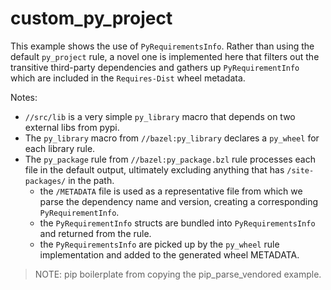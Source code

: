 # custom_py_project

This example shows the use of `PyRequirementsInfo`.  Rather than using the
default `py_project` rule, a novel one is implemented here that filters out the
transitive third-party dependencies and gathers up `PyRequirementInfo` which are
included in the `Requires-Dist` wheel metadata.

Notes:

- `//src/lib` is a very simple `py_library` macro that depends on two external
  libs from pypi.
- The `py_library` macro from `//bazel:py_library` declares a `py_wheel` for
  each library rule.
- The `py_package` rule from `//bazel:py_package.bzl` rule processes each file in the default output, ultimately excluding anything that has `/site-packages/` in the path.
  - the `/METADATA` file is used as a representative file from which we parse the
    dependency name and version, creating a corresponding `PyRequirementInfo`.
  - the `PyRequirementInfo` structs are bundled into `PyRequirementsInfo` and returned from the rule.
  - the `PyRequirementsInfo` are picked up by the `py_wheel` rule implementation
    and added to the generated wheel METADATA.

> NOTE: pip boilerplate from copying the pip_parse_vendored example.
